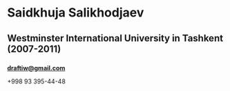 # Saidkhuja Salikhodjaev

## Westminster International University in Tashkent (2007-2011)

###

**draftiw@gmail.com**

+998 93 395-44-48

